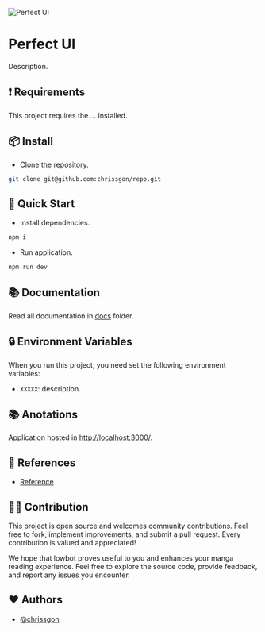 ![Perfect UI](./public/thumb.png)

# Perfect UI

Description.

## ❗ Requirements

This project requires the ... installed.

## 📦 Install

- Clone the repository.

```bash
git clone git@github.com:chrissgon/repo.git
```

## 🚀 Quick Start

- Install dependencies.

```bash
npm i
```

- Run application.

```bash
npm run dev
```

## 📚 Documentation

Read all documentation in [docs](https://github.com/chrissgon/base/tree/main/docs) folder.

## 🔒 Environment Variables

When you run this project, you need set the following environment variables:

- `XXXXX`: description.

## 📚 Anotations

Application hosted in <a href="http://localhost:3000/">http://localhost:3000/</a>.

## 🔗 References

- [Reference](https://google.com)

## 💪🏻 Contribution

This project is open source and welcomes community contributions. Feel free to fork, implement improvements, and submit a pull request. Every contribution is valued and appreciated!

We hope that lowbot proves useful to you and enhances your manga reading experience. Feel free to explore the source code, provide feedback, and report any issues you encounter.

## ❤️ Authors

- [@chrissgon](https://www.github.com/chrissgon)
